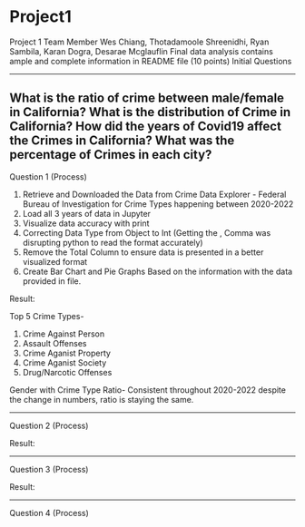 # Project1
Project 1 Team Member Wes Chiang, Thotadamoole Shreenidhi, Ryan Sambila, Karan Dogra, Desarae Mcglauflin
Final data analysis contains ample and complete information in README file (10 points)
Initial Questions


----------------------------------------------------------------
What is the ratio of crime between male/female in California?
What is the distribution of Crime in California?
How did the years of Covid19 affect the Crimes in California?
What was the percentage of Crimes in each city?
----------------------------------------------------------------


Question 1 (Process)
1. Retrieve and Downloaded the Data from Crime Data Explorer - Federal Bureau of Investigation for Crime Types happening between 2020-2022
2. Load all 3 years of data in Jupyter
3. Visualize data accuracy with print
4. Correcting Data Type from Object to Int (Getting the , Comma was disrupting python to read the format accurately)
5. Remove the Total Column to ensure data is presented in a better visualized format
6. Create Bar Chart and Pie Graphs Based on the information with the data provided in file.


Result:


Top 5 Crime Types-
1. Crime Against Person
2. Assault Offenses
3. Crime Aganist Property
4. Crime Aganist Society
5. Drug/Narcotic Offenses


Gender with Crime Type Ratio-
Consistent throughout 2020-2022 despite the change in numbers, ratio is staying the same.
_______________________________________________________________
Question 2 (Process)

Result:

_______________________________________________________________
Question 3 (Process)

Result:
_______________________________________________________________
Question 4 (Process)

